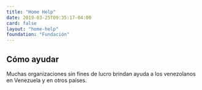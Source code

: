 ```yaml
---
title: "Home Help"
date: 2019-03-25T09:35:17-04:00
card: false
layout: "home-help"
foundation: "Fundación"
---
```


<h2 class="home__subhead">Cómo ayudar</h2>
<p>
  Muchas organizaciones sin fines de lucro brindan ayuda a los venezolanos en Venezuela y en otros países.
</p>
